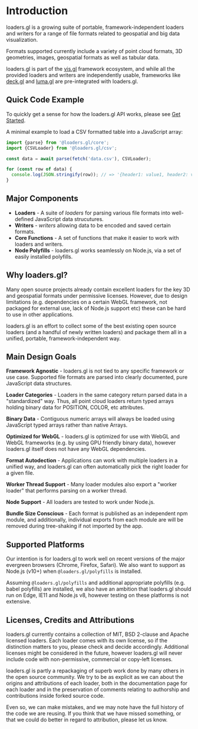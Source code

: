 # Introduction

loaders.gl is a growing suite of portable, framework-independent loaders and writers for a range of file formats related to geospatial and big data visualization.

Formats supported currently include a variety of point cloud formats, 3D geometries, images, geospatial formats as well as tabular data.

loaders.gl is part of the [vis.gl](https://vis.gl) framework ecosystem, and while all the provided loaders and writers are independently usable, frameworks like [deck.gl](https://deck.gl) and [luma.gl](https://luma.gl) are pre-integrated with loaders.gl.

## Quick Code Example

To quickly get a sense for how the loaders.gl API works, please see [Get Started](docs/developer-guide/get-started).

A minimal example to load a CSV formatted table into a JavaScript array:

```js
import {parse} from '@loaders.gl/core';
import {CSVLoader} from '@loaders.gl/csv';

const data = await parse(fetch('data.csv'), CSVLoader);

for (const row of data) {
  console.log(JSON.stringify(row)); // => '{header1: value1, header2: value2}'
}
```

## Major Components

- **Loaders** - A suite of *loaders* for parsing various file formats into well-defined JavaScript data strucutures.
- **Writers** - *writers* allowing data to be encoded and saved certain formats.
- **Core Functions** - A set of functions that make it easier to work with loaders and writers.
- **Node Polyfills** - loaders.gl works seamlessly on Node.js, via a set of easily installed polyfills.

## Why loaders.gl?

Many open source projects already contain excellent loaders for the key 3D and geospatial formats under permissive licenses. However, due to design limitations (e.g. dependencies on a certain WebGL framework, not packaged for external use, lack of Node.js support etc) these can be hard to use in other applications.

loaders.gl is an effort to collect some of the best existing open source loaders (and a handful of newly written loaders) and package them all in a unified, portable, framework-independent way.

## Main Design Goals

**Framework Agnostic** - loaders.gl is not tied to any specific framework or use case. Supported file formats are parsed into clearly documented, pure JavaScript data structures.

**Loader Categories** - Loaders in the same category return parsed data in a "standardized" way. Thus, all point cloud loaders return typed arrays holding binary data for POSITION, COLOR, etc attributes.

**Binary Data** - Contiguous numeric arrays will always be loaded using JavaScript typed arrays rather than native Arrays.

**Optimized for WebGL** - loaders.gl is optimized for use with WebGL and WebGL frameworks (e.g. by using GPU friendly binary data), however loaders.gl itself does not have any WebGL dependencies.

**Format Autodection** - Applications can work with multiple loaders in a unified way, and loaders.gl can often automatically pick the right loader for a given file.

**Worker Thread Support** - Many loader modules also export a "worker loader" that performs parsing on a worker thread.

**Node Support** - All loaders are tested to work under Node.js.

**Bundle Size Conscious** - Each format is published as an independent npm module, and additionally, individual exports from each module are will be removed during tree-shaking if not imported by the app.

## Supported Platforms

Our intention is for loaders.gl to work well on recent versions of the major evergreen browsers (Chrome, Firefox, Safari). We also want to support as Node.js (v10+) when `@loaders.gl/polyfills` is installed.

Assuming `@loaders.gl/polyfills` and additional appropriate polyfills (e.g. babel polyfills) are installed, we also have an ambition that loaders.gl should run on Edge, IE11 and Node.js v8, however testing on these platforms is not extensive.

## Licenses, Credits and Attributions

loaders.gl currently contains a collection of MIT, BSD 2-clause and Apache licensed loaders. Each loader comes with its own license, so if the distinction matters to you, please check and decide accordingly. Additional licenses might be considered in the future, however loaders.gl will never include code with non-permissive, commercial or copy-left licenses.

loaders.gl is partly a repackaging of superb work done by many others in the open source community. We try to be as explicit as we can about the origins and attributions of each loader, both in the documentation page for each loader and in the preservation of comments relating to authorship and contributions inside forked source code.

Even so, we can make mistakes, and we may note have the full history of the code we are reusing. If you think that we have missed something, or that we could do better in regard to attribution, please let us know.
